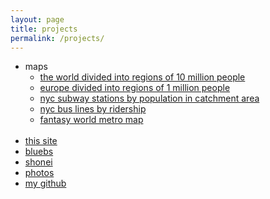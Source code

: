 ```yaml
---
layout: page
title: projects
permalink: /projects/
---
```


- maps
    - [the world divided into regions of 10 million people](/assets/world10mfull.png)
    - [europe divided into regions of 1 million people](/assets/euro1m.png)
    - [nyc subway stations by population in catchment area](/assets/nycvoronoi.png)
    - [nyc bus lines by ridership](/assets/bus.png)
    - [fantasy world metro map](/assets/worldtrain.png)
<br><br>
- [this site](site)
- [bluebs](https://circularsquare.github.io/bluebs/) 
- [shonei](/shonei)
- [photos](/photos)
- [my github](https://github.com/circularsquare)